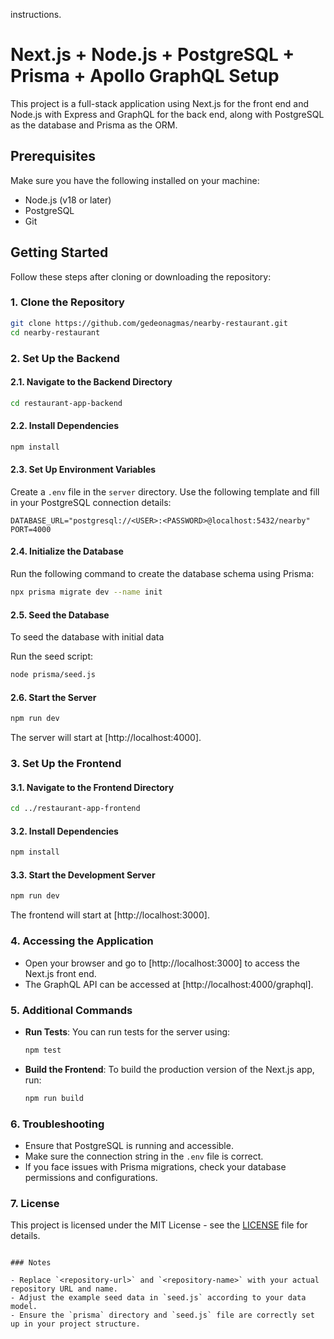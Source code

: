 instructions.

# Next.js + Node.js + PostgreSQL + Prisma + Apollo GraphQL Setup

This project is a full-stack application using Next.js for the front end and Node.js with Express and GraphQL for the back end, along with PostgreSQL as the database and Prisma as the ORM.

## Prerequisites

Make sure you have the following installed on your machine:

- Node.js (v18 or later)
- PostgreSQL
- Git

## Getting Started

Follow these steps after cloning or downloading the repository:

### 1. Clone the Repository

```bash
git clone https://github.com/gedeonagmas/nearby-restaurant.git
cd nearby-restaurant
```

### 2. Set Up the Backend

#### 2.1. Navigate to the Backend Directory

```bash
cd restaurant-app-backend
```

#### 2.2. Install Dependencies

```bash
npm install
```

#### 2.3. Set Up Environment Variables

Create a `.env` file in the `server` directory. Use the following template and fill in your PostgreSQL connection details:

```env
DATABASE_URL="postgresql://<USER>:<PASSWORD>@localhost:5432/nearby"
PORT=4000
```

#### 2.4. Initialize the Database

Run the following command to create the database schema using Prisma:

```bash
npx prisma migrate dev --name init
```

#### 2.5. Seed the Database

To seed the database with initial data

Run the seed script:

```bash
node prisma/seed.js
```

#### 2.6. Start the Server

```bash
npm run dev
```

The server will start at [http://localhost:4000].

### 3. Set Up the Frontend

#### 3.1. Navigate to the Frontend Directory

```bash
cd ../restaurant-app-frontend
```

#### 3.2. Install Dependencies

```bash
npm install
```

#### 3.3. Start the Development Server

```bash
npm run dev
```

The frontend will start at [http://localhost:3000].

### 4. Accessing the Application

- Open your browser and go to [http://localhost:3000] to access the Next.js front end.
- The GraphQL API can be accessed at [http://localhost:4000/graphql].

### 5. Additional Commands

- **Run Tests**: You can run tests for the server using:

  ```bash
  npm test
  ```

- **Build the Frontend**: To build the production version of the Next.js app, run:
  ```bash
  npm run build
  ```

### 6. Troubleshooting

- Ensure that PostgreSQL is running and accessible.
- Make sure the connection string in the `.env` file is correct.
- If you face issues with Prisma migrations, check your database permissions and configurations.

### 7. License

This project is licensed under the MIT License - see the [LICENSE](LICENSE) file for details.

```

### Notes

- Replace `<repository-url>` and `<repository-name>` with your actual repository URL and name.
- Adjust the example seed data in `seed.js` according to your data model.
- Ensure the `prisma` directory and `seed.js` file are correctly set up in your project structure.
```
